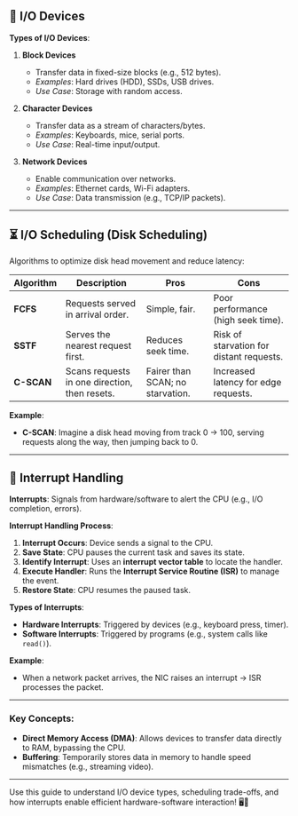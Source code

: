 ## 💾 I/O Devices  
**Types of I/O Devices**:  
1. **Block Devices**  
   - Transfer data in fixed-size blocks (e.g., 512 bytes).  
   - *Examples*: Hard drives (HDD), SSDs, USB drives.  
   - *Use Case*: Storage with random access.  

2. **Character Devices**  
   - Transfer data as a stream of characters/bytes.  
   - *Examples*: Keyboards, mice, serial ports.  
   - *Use Case*: Real-time input/output.  

3. **Network Devices**  
   - Enable communication over networks.  
   - *Examples*: Ethernet cards, Wi-Fi adapters.  
   - *Use Case*: Data transmission (e.g., TCP/IP packets).  

---

## ⏳ I/O Scheduling (Disk Scheduling)  
Algorithms to optimize disk head movement and reduce latency:  

| **Algorithm** | **Description**                                  | **Pros**                     | **Cons**                     |  
|---------------|--------------------------------------------------|------------------------------|------------------------------|  
| **FCFS**      | Requests served in arrival order.                | Simple, fair.                | Poor performance (high seek time). |  
| **SSTF**      | Serves the nearest request first.                | Reduces seek time.           | Risk of starvation for distant requests. |  
| **C-SCAN**    | Scans requests in one direction, then resets.    | Fairer than SCAN; no starvation. | Increased latency for edge requests. |  

**Example**:  
- **C-SCAN**: Imagine a disk head moving from track 0 → 100, serving requests along the way, then jumping back to 0.  

---

## 🚨 Interrupt Handling  
**Interrupts**: Signals from hardware/software to alert the CPU (e.g., I/O completion, errors).  

**Interrupt Handling Process**:  
1. **Interrupt Occurs**: Device sends a signal to the CPU.  
2. **Save State**: CPU pauses the current task and saves its state.  
3. **Identify Interrupt**: Uses an **interrupt vector table** to locate the handler.  
4. **Execute Handler**: Runs the **Interrupt Service Routine (ISR)** to manage the event.  
5. **Restore State**: CPU resumes the paused task.  

**Types of Interrupts**:  
- **Hardware Interrupts**: Triggered by devices (e.g., keyboard press, timer).  
- **Software Interrupts**: Triggered by programs (e.g., system calls like `read()`).  

**Example**:  
- When a network packet arrives, the NIC raises an interrupt → ISR processes the packet.  

---

### Key Concepts:  
- **Direct Memory Access (DMA)**: Allows devices to transfer data directly to RAM, bypassing the CPU.  
- **Buffering**: Temporarily stores data in memory to handle speed mismatches (e.g., streaming video).  

---

Use this guide to understand I/O device types, scheduling trade-offs, and how interrupts enable efficient hardware-software interaction! 🖥️🔌

